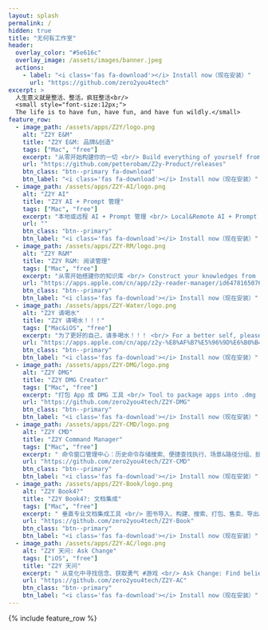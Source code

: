 ```yaml
---
layout: splash
permalink: /
hidden: true
title: "无何有工作室"
header:
  overlay_color: "#5e616c"
  overlay_image: /assets/images/banner.jpeg
  actions:
    - label: "<i class='fas fa-download'></i> Install now（现在安装）"
      url: "https://github.com/zero2you4tech"
excerpt: >
  人生意义就是整活、整活，疯狂整活<br/> 
  <small style="font-size:12px;">
  The life is to have fun, have fun, and have fun wildly.</small>
feature_row:
  - image_path: /assets/apps/Z2Y/logo.png
    alt: "Z2Y E&M"
    title: "Z2Y E&M: 品牌&创造"
    tags: ["Mac", "free"]
    excerpt: "从零开始构建你的一切 <br/> Build everything of yourself from scratch."
    url: "https://github.com/petterobam/Z2y-Product/releases"
    btn_class: "btn--primary fa-download"
    btn_label: "<i class='fas fa-download'></i> Install now（现在安装）"
  - image_path: /assets/apps/Z2Y-AI/logo.png
    alt: "Z2Y AI"
    title: "Z2Y AI + Prompt 管理"
    tags: ["Mac", "free"]
    excerpt: "本地或远程 AI + Prompt 管理 <br/> Local&Remote AI + Prompt Management."
    url: ""
    btn_class: "btn--primary"
    btn_label: "<i class='fas fa-download'></i> Install now（现在安装）"
  - image_path: /assets/apps/Z2Y-RM/logo.png
    alt: "Z2Y R&M"
    title: "Z2Y R&M: 阅读管理"
    tags: ["Mac", "free"]
    excerpt: "从零开始搭建你的知识库 <br/> Construct your knowledges from scratch."
    url: "https://apps.apple.com/cn/app/z2y-reader-manager/id6478165076?mt=12"
    btn_class: "btn--primary"
    btn_label: "<i class='fas fa-download'></i> Install now（现在安装）"      
  - image_path: /assets/apps/Z2Y-Water/logo.png
    alt: "Z2Y 请喝水"
    title: "Z2Y 请喝水！！！"
    tags: ["Mac&iOS", "free"]
    excerpt: "为了更好的自己，请多喝水！！！ <br/> For a better self, please keep drinking water!!!"
    url: "https://apps.apple.com/cn/app/z2y-%E8%AF%B7%E5%96%9D%E6%B0%B4/id6479874840?mt=12"
    btn_class: "btn--primary"
    btn_label: "<i class='fas fa-download'></i> Install now（现在安装）"     
  - image_path: /assets/apps/Z2Y-DMG/logo.png
    alt: "Z2Y DMG"
    title: "Z2Y DMG Creator"
    tags: ["Mac", "free"]
    excerpt: "打包 App 成 DMG 工具 <br/> Tool to package apps into .dmg file."
    url: "https://github.com/zero2you4tech/Z2Y-DMG"
    btn_class: "btn--primary"
    btn_label: "<i class='fas fa-download'></i> Install now（现在安装）"  
  - image_path: /assets/apps/Z2Y-CMD/logo.png
    alt: "Z2Y CMD"
    title: "Z2Y Command Manager"
    tags: ["Mac", "free"]
    excerpt: " 命令窗口管理中心：历史命令存储搜索、便捷查找执行、场景&路径分组、批处理任务"
    url: "https://github.com/zero2you4tech/Z2Y-CMD"
    btn_class: "btn--primary"
    btn_label: "<i class='fas fa-download'></i> Install now（现在安装）"  
  - image_path: /assets/apps/Z2Y-Book/logo.png
    alt: "Z2Y Book4?"
    title: "Z2Y Book4?: 文档集成"
    tags: ["Mac", "free"]
    excerpt: " 垂直专业文档集成工具 <br/> 图书导入、构建、搜索、打包、售卖、导出。"
    url: "https://github.com/zero2you4tech/Z2Y-Book"
    btn_class: "btn--primary"
    btn_label: "<i class='fas fa-download'></i> Install now（现在安装）"  
  - image_path: /assets/apps/Z2Y-AC/logo.png
    alt: "Z2Y 天问: Ask Change"
    tags: ["iOS", "free"]
    title: "Z2Y 天问"
    excerpt: " 从变化中寻找信念、获取勇气 #游戏 <br/> Ask Change: Find beliefs and gather courage."
    url: "https://github.com/zero2you4tech/Z2Y-AC"
    btn_class: "btn--primary"
    btn_label: "<i class='fas fa-download'></i> Install now（现在安装）"  
---
```


{% include feature_row %}
